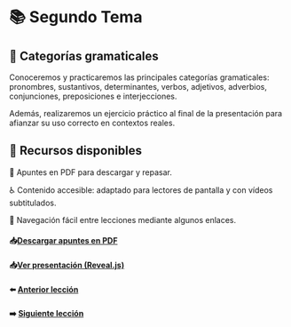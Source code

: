 # 📚 Segundo Tema

## 🧩 Categorías gramaticales  
Conoceremos y practicaremos las principales categorías gramaticales:  
pronombres, sustantivos, determinantes, verbos, adjetivos, adverbios,  
conjunciones, preposiciones e interjecciones.  

Además, realizaremos un ejercicio práctico al final de la presentación para afianzar su uso correcto en contextos reales.

## 🧰 Recursos disponibles  
📄 Apuntes en PDF para descargar y repasar.  

♿ Contenido accesible: adaptado para lectores de pantalla y con vídeos subtitulados.  

📌 Navegación fácil entre lecciones mediante algunos enlaces.

 
#### 📥<a href="/02-Casos-Gramaticales/dist/Casos-Gramaticales.pdf" target="_blank">Descargar apuntes en PDF</a>

#### 📥<a href="/02-Casos-Gramaticales/dist/index.html" target="_blank">Ver presentación (Reveal.js)</a>

#### ⬅️ [Anterior lección](../01-Lecciones/README.md)
#### ➡️ [Siguiente lección](../03-Guia%20de%20viaje/README.md)
